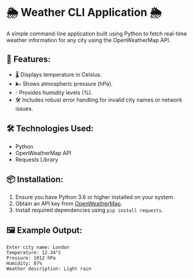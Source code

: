 # 🌦️ Weather CLI Application 🌦️  
A simple command-line application built using  Python to fetch real-time weather information for any city using the OpenWeatherMap API.

## 🚀 Features:  
- 🌡️ Displays temperature in Celsius.  
- 🌬️ Shows atmospheric pressure (hPa).  
- 💧 Provides humidity levels (%).  
- 🛠️ Includes robust error handling for invalid city names or network issues.  

## 🛠️ Technologies Used:  
- Python  
- OpenWeatherMap API  
- Requests Library  

## 📦 Installation:  
1. Ensure you have Python 3.6 or higher installed on your system.  
2. Obtain an API key from [OpenWeatherMap](https://openweathermap.org/).  
3. Install required dependencies using `pip install requests`.  

## 🖼️ Example Output:  
```plaintext
Enter city name: London  
Temperature: 12.34°C  
Pressure: 1012 hPa  
Humidity: 87%  
Weather description: Light rain  


